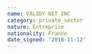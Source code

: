 ```yaml
---
name: VALIDY NET INC
category: private_sector
nature: Entreprise
nationality: France
date_signed: '2018-11-12'
---
```

    